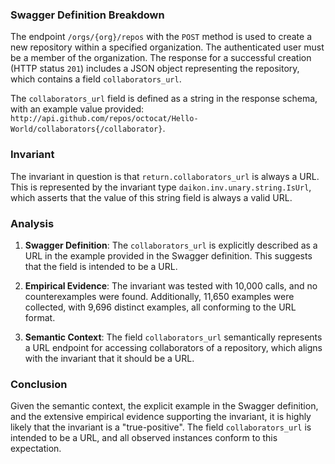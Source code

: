 ### Swagger Definition Breakdown

The endpoint `/orgs/{org}/repos` with the `POST` method is used to create a new repository within a specified organization. The authenticated user must be a member of the organization. The response for a successful creation (HTTP status `201`) includes a JSON object representing the repository, which contains a field `collaborators_url`.

The `collaborators_url` field is defined as a string in the response schema, with an example value provided: `http://api.github.com/repos/octocat/Hello-World/collaborators{/collaborator}`.

### Invariant

The invariant in question is that `return.collaborators_url` is always a URL. This is represented by the invariant type `daikon.inv.unary.string.IsUrl`, which asserts that the value of this string field is always a valid URL.

### Analysis

1. **Swagger Definition**: The `collaborators_url` is explicitly described as a URL in the example provided in the Swagger definition. This suggests that the field is intended to be a URL.

2. **Empirical Evidence**: The invariant was tested with 10,000 calls, and no counterexamples were found. Additionally, 11,650 examples were collected, with 9,696 distinct examples, all conforming to the URL format.

3. **Semantic Context**: The field `collaborators_url` semantically represents a URL endpoint for accessing collaborators of a repository, which aligns with the invariant that it should be a URL.

### Conclusion

Given the semantic context, the explicit example in the Swagger definition, and the extensive empirical evidence supporting the invariant, it is highly likely that the invariant is a "true-positive". The field `collaborators_url` is intended to be a URL, and all observed instances conform to this expectation.
